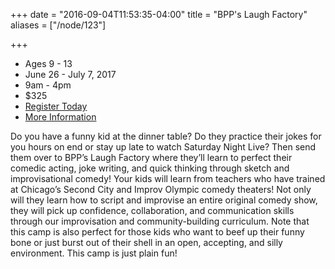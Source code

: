 +++
date = "2016-09-04T11:53:35-04:00"
title = "BPP's Laugh Factory"
aliases = ["/node/123"]

+++

* Ages 9 - 13
* June 26 - July 7, 2017
* 9am - 4pm
* $325
* [Register Today](https://www.ivytech.edu/files/bl-cllregistrationandparticipationFORMS.pdf)
* [More Information](mailto:education@newplays.org)

Do you have a funny kid at the dinner table? Do they practice their jokes for you hours on end or stay up late to watch Saturday Night Live? Then send them over to BPP’s Laugh Factory where they’ll learn to perfect their comedic acting, joke writing, and quick thinking through sketch and improvisational comedy! Your kids will learn from teachers who have trained at Chicago’s Second City and Improv Olympic comedy theaters! Not only will they learn how to script and improvise an entire original comedy show, they will pick up confidence, collaboration, and communication skills through our improvisation and community-building curriculum. Note that this camp is also perfect for those kids who want to beef up their funny bone or just burst out of their shell in an open, accepting, and silly environment. This camp is just plain fun!
